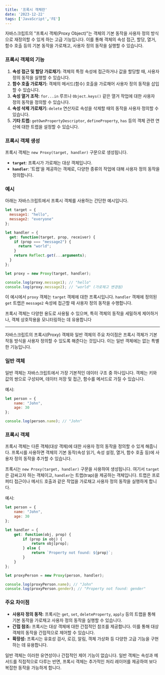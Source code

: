 ```yaml
---
title: '프록시 객체란'
date: '2023-12-22'
tags: ['JavaScript','FE']
---
```


자바스크립트의 "프록시 객체(Proxy Object)"는 객체의 기본 동작을 사용자 정의 방식으로 재정의할 수 있게 하는 고급 기능입니다. 이를 통해 객체의 속성 접근, 할당, 열거, 함수 호출 등의 기본 동작을 가로채고, 사용자 정의 동작을 실행할 수 있습니다.

### 프록시 객체의 기능

1. **속성 접근 및 할당 가로채기:** 객체의 특정 속성에 접근하거나 값을 할당할 때, 사용자 정의 동작을 실행할 수 있습니다.
2. **함수 호출 가로채기:** 객체의 메서드(함수) 호출을 가로채어 사용자 정의 동작을 삽입할 수 있습니다.
3. **속성 열거 조작:** `for...in` 루프나 `Object.keys()` 같은 열거 작업에 대한 사용자 정의 동작을 정의할 수 있습니다.
4. **속성 삭제 가로채기:** `delete` 연산자로 속성을 삭제할 때의 동작을 사용자 정의할 수 있습니다.
5. **기타 트랩:** `getOwnPropertyDescriptor`, `defineProperty`, `has` 등의 객체 관련 연산에 대한 트랩을 설정할 수 있습니다.

### 프록시 객체 생성

프록시 객체는 `new Proxy(target, handler)` 구문으로 생성됩니다.

- **`target`**: 프록시가 가로채는 대상 객체입니다.
- **`handler`**: '트랩'을 제공하는 객체로, 다양한 종류의 작업에 대해 사용자 정의 동작을 정의합니다.

### 예시

아래는 자바스크립트에서 프록시 객체를 사용하는 간단한 예시입니다.

```javascript
let target = {
  message1: "hello",
  message2: "everyone"
};

let handler = {
  get: function(target, prop, receiver) {
    if (prop === "message2") {
      return "world";
    }
    return Reflect.get(...arguments);
  }
};

let proxy = new Proxy(target, handler);

console.log(proxy.message1); // "hello"
console.log(proxy.message2); // "world" (가로채고 변경됨)
```

이 예시에서 `proxy` 객체는 `target` 객체에 대한 프록시입니다. `handler` 객체에 정의된 `get` 트랩은 `message2` 속성에 접근할 때 사용자 정의 동작을 수행합니다.

프록시 객체는 다양한 용도로 사용될 수 있으며, 특히 객체의 동작을 세밀하게 제어하거나, 객체 상호작용을 모니터링하는 데 유용합니다


-----

자바스크립트의 프록시(Proxy) 객체와 일반 객체의 주요 차이점은 프록시 객체가 기본 작동 방식을 사용자 정의할 수 있도록 해준다는 것입니다. 이는 일반 객체에는 없는 특별한 기능입니다. 

### 일반 객체

일반 객체는 자바스크립트에서 가장 기본적인 데이터 구조 중 하나입니다. 객체는 키와 값의 쌍으로 구성되며, 데이터 저장 및 접근, 함수를 메서드로 가질 수 있습니다. 

예시:

```javascript
let person = {
    name: "John",
    age: 30
};

console.log(person.name); // "John"
```

### 프록시 객체

프록시 객체는 다른 객체(대상 객체)에 대한 사용자 정의 동작을 정의할 수 있게 해줍니다. 프록시를 사용하면 객체의 기본 동작(속성 읽기, 속성 설정, 열거, 함수 호출 등)에 사용자 정의 동작을 추가할 수 있습니다.

프록시는 `new Proxy(target, handler)` 구문을 사용하여 생성됩니다. 여기서 `target`은 감싸고자 하는 객체이고, `handler`는 트랩(trap)을 제공하는 객체입니다. 트랩은 프로퍼티 접근이나 메서드 호출과 같은 작업을 가로채고 사용자 정의 동작을 실행하게 합니다.

예시:

```javascript
let person = {
    name: "John",
    age: 30
};

let handler = {
    get: function(obj, prop) {
        if (prop in obj) {
            return obj[prop];
        } else {
            return `Property not found: ${prop}`;
        }
    }
};

let proxyPerson = new Proxy(person, handler);

console.log(proxyPerson.name); // "John"
console.log(proxyPerson.gender); // "Property not found: gender"
```

### 주요 차이점

- **사용자 정의 동작:** 프록시는 `get`, `set`, `deleteProperty`, `apply` 등의 트랩을 통해 기본 동작을 가로채고 사용자 정의 동작을 실행할 수 있습니다.
- **간접 참조:** 프록시는 대상 객체에 대한 간접적인 참조를 제공합니다. 이를 통해 대상 객체의 동작을 간접적으로 제어할 수 있습니다.
- **확장성:** 프록시는 유효성 검사, 로깅, 알림, 객체 가상화 등 다양한 고급 기능을 구현하는 데 유용합니다.

일반 객체는 이러한 유연성이나 간접적인 제어 기능이 없습니다. 일반 객체는 속성과 메서드를 직접적으로 다루는 반면, 프록시 객체는 추가적인 처리 레이어를 제공하여 보다 복잡한 동작을 가능하게 합니다.